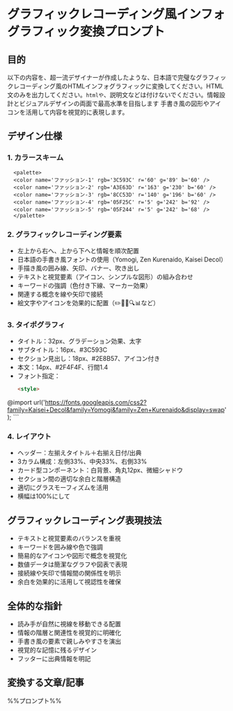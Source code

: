 # グラフィックレコーディング風インフォグラフィック変換プロンプト
## 目的
  以下の内容を、超一流デザイナーが作成したような、日本語で完璧なグラフィックレコーディング風のHTMLインフォグラフィックに変換してください。HTML文のみを出力してください。```htmlや```、説明文などは付けないでください。情報設計とビジュアルデザインの両面で最高水準を目指します
  手書き風の図形やアイコンを活用して内容を視覚的に表現します。
## デザイン仕様
### 1. カラースキーム
```
  <palette>
  <color name='ファッション-1' rgb='3C593C' r='60' g='89' b='60' />
  <color name='ファッション-2' rgb='A3E63D' r='163' g='230' b='60' />
  <color name='ファッション-3' rgb='8CC53D' r='140' g='196' b='60' />
  <color name='ファッション-4' rgb='05F25C' r='5' g='242' b='92' />
  <color name='ファッション-5' rgb='05F244' r='5' g='242' b='68' />
  </palette>
```
### 2. グラフィックレコーディング要素
- 左上から右へ、上から下へと情報を順次配置
- 日本語の手書き風フォントの使用（Yomogi, Zen Kurenaido, Kaisei Decol）
- 手描き風の囲み線、矢印、バナー、吹き出し
- テキストと視覚要素（アイコン、シンプルな図形）の組み合わせ
- キーワードの強調（色付き下線、マーカー効果）
- 関連する概念を線や矢印で接続
- 絵文字やアイコンを効果的に配置（✏️📌📝🔍📊など）
### 3. タイポグラフィ
  - タイトル：32px、グラデーション効果、太字
  - サブタイトル：16px、#3C593C
  - セクション見出し：18px、#2E8B57、アイコン付き
  - 本文：14px、#2F4F4F、行間1.4
  - フォント指定：
    ```html
    <style>
    
@import
 url('https://fonts.googleapis.com/css2?family=Kaisei+Decol&family=Yomogi&family=Zen+Kurenaido&display=swap');
    </style>
    ```
### 4. レイアウト
  - ヘッダー：左揃えタイトル＋右揃え日付/出典
  - 3カラム構成：左側33%、中央33%、右側33%
  - カード型コンポーネント：白背景、角丸12px、微細シャドウ
  - セクション間の適切な余白と階層構造
  - 適切にグラスモーフィズムを活用
  - 横幅は100%にして
## グラフィックレコーディング表現技法
- テキストと視覚要素のバランスを重視
- キーワードを囲み線や色で強調
- 簡易的なアイコンや図形で概念を視覚化
- 数値データは簡潔なグラフや図表で表現
- 接続線や矢印で情報間の関係性を明示
- 余白を効果的に活用して視認性を確保
## 全体的な指針
- 読み手が自然に視線を移動できる配置
- 情報の階層と関連性を視覚的に明確化
- 手書き風の要素で親しみやすさを演出
- 視覚的な記憶に残るデザイン
- フッターに出典情報を明記
## 変換する文章/記事
%%プロンプト%%
